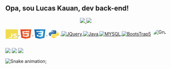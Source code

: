 ## Opa, sou Lucas Kauan, dev back-end!
<div align="center">
  <a href="https://github.com/LukasAlencar">
   <img height="180em" src="https://github-readme-stats.vercel.app/api?username=LukasAlencar&show_icons=true&theme=dark&include_all_commits=true&count_private=true"/>
  <img height="180em" src="https://github-readme-stats.vercel.app/api/top-langs/?username=LukasAlencar&layout=compact&langs_count=7&theme=graywhite"/>
</div>

<div style="display: inline_block"><br>
  <img align="center" alt="Js" height="30" width="40" src="https://raw.githubusercontent.com/devicons/devicon/master/icons/javascript/javascript-plain.svg">
  <img align="center" alt="HTML5" height="30" width="40" src="https://raw.githubusercontent.com/devicons/devicon/master/icons/html5/html5-original.svg">
  <img align="center" alt="CSS3" height="30" width="40" src="https://raw.githubusercontent.com/devicons/devicon/master/icons/css3/css3-original.svg">
  <img align="center" alt="Python" height="30" width="40" src="https://raw.githubusercontent.com/devicons/devicon/master/icons/python/python-original.svg">
  <img align="center" alt="JQuery" height="30" width="40" src="https://cdn.jsdelivr.net/gh/devicons/devicon/icons/jquery/jquery-original.svg" />
  <img align="center" alt="Java" height="30" width="40" src="https://cdn.jsdelivr.net/gh/devicons/devicon/icons/java/java-original.svg" />
  <img align="center" alt="MYSQL" height="30" width="40" src="https://cdn.jsdelivr.net/gh/devicons/devicon/icons/mysql/mysql-original.svg" />
  <img align="center" alt="BootsTrap5" height="30" width="40" src="https://cdn.jsdelivr.net/gh/devicons/devicon/icons/bootstrap/bootstrap-original.svg" />
  <img align="right" alt="Gru" height="150" style="border-radius:50px;" src="https://i.pinimg.com/originals/57/4c/b3/574cb3c9614b1338eb145b488f495d68.png">  </div>     
  
  ##
<div>
  <a href="https://instagram.com/lucass.kauan" target="_blank"><img src="https://img.shields.io/badge/-Instagram-%23E4405F?style=for-the-badge&logo=instagram&logoColor=white" target="_blank"></a>
  <a href = "mailto:alencarkauan12@gmail.com"><img src="https://img.shields.io/badge/-Gmail-%23333?style=for-the-badge&logo=gmail&logoColor=white" target="_blank"></a>
  <a href="https://www.linkedin.com/in/lucas-alencar-b539241ba" target="_blank"><img src="https://img.shields.io/badge/-LinkedIn-%230077B5?style=for-the-badge&logo=linkedin&logoColor=white" target="_blank"></a> 
  
  ![Snake animation](https://github.com/LukasAlencar/LukasAlencar/blob/output/github-contribution-grid-snake.svg);
</div>
